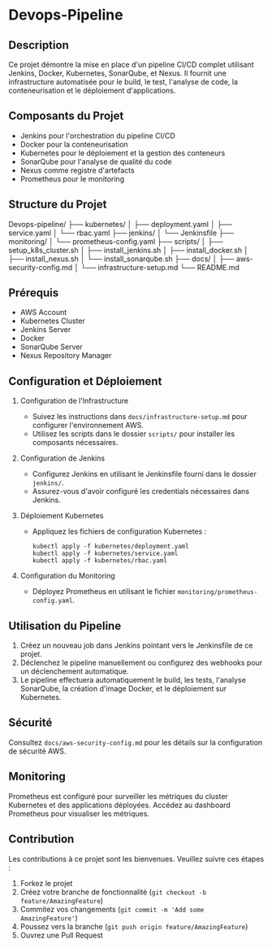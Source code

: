 # Devops-Pipeline

## Description
Ce projet démontre la mise en place d'un pipeline CI/CD complet utilisant Jenkins, Docker, Kubernetes, SonarQube, et Nexus. Il fournit une infrastructure automatisée pour le build, le test, l'analyse de code, la conteneurisation et le déploiement d'applications.

## Composants du Projet
- Jenkins pour l'orchestration du pipeline CI/CD
- Docker pour la conteneurisation
- Kubernetes pour le déploiement et la gestion des conteneurs
- SonarQube pour l'analyse de qualité du code
- Nexus comme registre d'artefacts
- Prometheus pour le monitoring

## Structure du Projet
Devops-pipeline/
├── kubernetes/
│   ├── deployment.yaml
│   ├── service.yaml
│   └── rbac.yaml
├── jenkins/
│   └── Jenkinsfile
├── monitoring/
│   └── prometheus-config.yaml
├── scripts/
│   ├── setup_k8s_cluster.sh
│   ├── install_jenkins.sh
│   ├── install_docker.sh
│   ├── install_nexus.sh
│   └── install_sonarqube.sh
├── docs/
│   ├── aws-security-config.md
│   └── infrastructure-setup.md
└── README.md

## Prérequis
- AWS Account
- Kubernetes Cluster
- Jenkins Server
- Docker
- SonarQube Server
- Nexus Repository Manager

## Configuration et Déploiement

1. Configuration de l'Infrastructure
   - Suivez les instructions dans `docs/infrastructure-setup.md` pour configurer l'environnement AWS.
   - Utilisez les scripts dans le dossier `scripts/` pour installer les composants nécessaires.

2. Configuration de Jenkins
   - Configurez Jenkins en utilisant le Jenkinsfile fourni dans le dossier `jenkins/`.
   - Assurez-vous d'avoir configuré les credentials nécessaires dans Jenkins.

3. Déploiement Kubernetes
   - Appliquez les fichiers de configuration Kubernetes :
     ```
     kubectl apply -f kubernetes/deployment.yaml
     kubectl apply -f kubernetes/service.yaml
     kubectl apply -f kubernetes/rbac.yaml
     ```

4. Configuration du Monitoring
   - Déployez Prometheus en utilisant le fichier `monitoring/prometheus-config.yaml`.

## Utilisation du Pipeline

1. Créez un nouveau job dans Jenkins pointant vers le Jenkinsfile de ce projet.
2. Déclenchez le pipeline manuellement ou configurez des webhooks pour un déclenchement automatique.
3. Le pipeline effectuera automatiquement le build, les tests, l'analyse SonarQube, la création d'image Docker, et le déploiement sur Kubernetes.

## Sécurité
Consultez `docs/aws-security-config.md` pour les détails sur la configuration de sécurité AWS.

## Monitoring
Prometheus est configuré pour surveiller les métriques du cluster Kubernetes et des applications déployées. Accédez au dashboard Prometheus pour visualiser les métriques.

## Contribution
Les contributions à ce projet sont les bienvenues. Veuillez suivre ces étapes :
1. Forkez le projet
2. Créez votre branche de fonctionnalité (`git checkout -b feature/AmazingFeature`)
3. Commitez vos changements (`git commit -m 'Add some AmazingFeature'`)
4. Poussez vers la branche (`git push origin feature/AmazingFeature`)
5. Ouvrez une Pull Request

